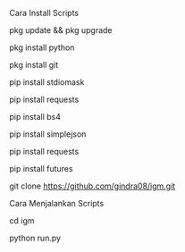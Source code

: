Cara Install Scripts

pkg update && pkg upgrade

pkg install python

pkg install git

pip install stdiomask

pip install requests

pip install bs4

pip install simplejson

pip install requests

pip install futures

git clone https://github.com/gindra08/igm.git

Cara Menjalankan Scripts

cd igm

python run.py
